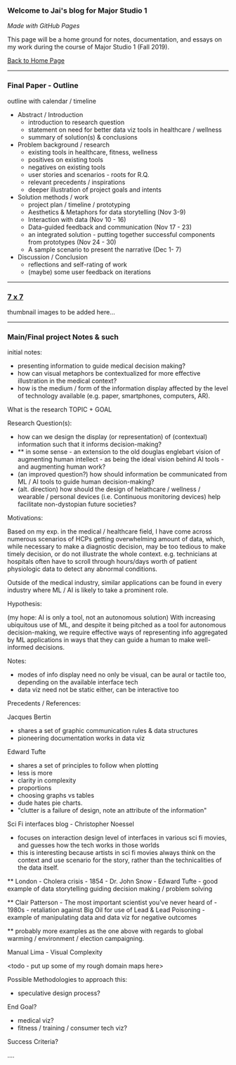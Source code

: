 ### Welcome to Jai's blog for Major Studio 1
_Made with GitHub Pages_

This page will be a home ground for notes, documentation, and essays on my work during the course of Major Studio 1 (Fall 2019).

[Back to Home Page](http://dhananjaih.github.io/site/)

***

### Final Paper - Outline

outline with calendar / timeline

- Abstract / Introduction
  - introduction to research question
  - statement on need for better data viz tools in healthcare / wellness
  - summary of solution(s) & conclusions
- Problem background / research
  - existing tools in healthcare, fitness, wellness
  - positives on existing tools
  - negatives on existing tools
  - user stories and scenarios - roots for R.Q.
  - relevant precedents / inspirations
  - deeper illustration of project goals and intents
- Solution methods / work
  - project plan / timeline / prototyping
  - Aesthetics & Metaphors for data storytelling (Nov 3-9)
  - Interaction with data (Nov 10 - 16)
  - Data-guided feedback and communication (Nov 17 - 23)
  - an integrated solution - putting together successful components from prototypes (Nov 24 - 30)
  - A sample scenario to present the narrative (Dec 1- 7)
- Discussion / Conclusion
  - reflections and self-rating of work
  - (maybe) some user feedback on iterations

***

### [7 x 7](/site/pages/ms1/7by7)

thumbnail images to be added here...

***

### Main/Final project Notes & such

initial notes:
- presenting information to guide medical decision making?
- how can visual metaphors be contextualized for more effective illustration in the medical context?
- how is the medium / form of the information display affected by the level of technology available (e.g. paper, smartphones, computers, AR).

What is the research TOPIC + GOAL

Research Question(s):

- how can we design the display (or representation) of (contextual) information such that it informs decision-making?
- ** in some sense - an extension to the old douglas englebart vision of augmenting human intellect - as being the ideal vision behind AI tools - and augmenting human work?
- (an improved question?) how should information be communicated from ML / AI tools to guide human decision-making?
- (alt. direction) how should the design of helathcare / wellness / wearable / personal devices (i.e. Continuous monitoring devices) help facilitate non-dystopian future societies?

Motivations:

Based on my exp. in the medical / healthcare field, I have come across numerous scenarios of HCPs getting overwhelming amount of data, which, while necessary to make a diagnostic decision, may be too tedious to make timely decision, or do not illustrate the whole context.
e.g. technicians at hospitals often have to scroll through hours/days worth of patient physiologic data to detect any abnormal conditions.

Outside of the medical industry, similar applications can be found in every industry where ML / AI is likely to take a prominent role.

Hypothesis:

(my hope: AI is only a tool, not an autonomous solution)
With increasing ubiquitous use of ML, and despite it being pitched as a tool for autonomous decision-making, we require effective ways of representing info aggregated by ML applications in ways that they can guide a human to make well-informed decisions.

Notes:

- modes of info display need no only be visual, can be aural or tactile too, depending on the available interface tech
- data viz need not be static either, can be interactive too

Precedents / References:

Jacques Bertin
  - shares a set of graphic communication rules & data structures
  - pioneering documentation works in data viz

Edward Tufte
  - shares a set of principles to follow when plotting
  - less is more
  - clarity in complexity
  - proportions
  - choosing graphs vs tables
  - dude hates pie charts.
  - "clutter is a failure of design, note an attribute of the information"

Sci Fi interfaces blog - Christopher Noessel
  - focuses on interaction design level of interfaces in various sci fi movies, and guesses how the tech works in those worlds
  - this is interesting because artists in sci fi movies always think on the context and use scenario for the story, rather than the technicalities of the data itself.

** London - Cholera crisis - 1854 - Dr. John Snow - Edward Tufte - good example of data storytelling guiding decision making / problem solving

** Clair Patterson - The most important scientist you've never heard of - 1980s - retaliation against Big Oil for use of Lead & Lead Poisoning - example of manipulating data and data viz for negative outcomes

** probably more examples as the one above with regards to global warming / environment / election campaigning.

Manual Lima - Visual Complexity

<todo - put up some of my rough domain maps here>

Possible Methodologies to approach this:
- speculative design process?

End Goal?
- medical viz?
- fitness / training / consumer tech viz?

Success Criteria?


....
